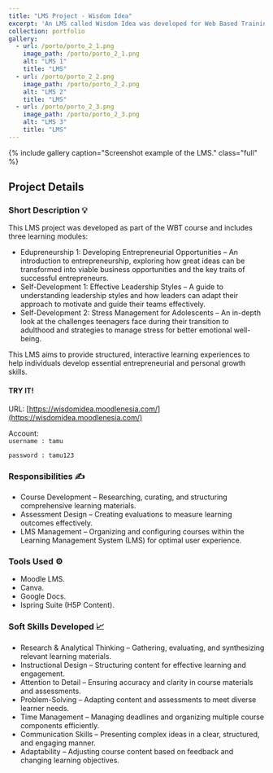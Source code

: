 ```yaml
---
title: "LMS Project - Wisdom Idea"
excerpt: 'An LMS called Wisdom Idea was developed for Web Based Training college assignments, worked on in groups. <br/><br/><img src="/images/porto/porto_2_1.png" width="300" alt="thumb21"> <img src="/images/porto/porto_2_3.png" width="300" alt="thumb23">'
collection: portfolio
gallery:
  - url: /porto/porto_2_1.png
    image_path: /porto/porto_2_1.png
    alt: "LMS 1"
    title: "LMS"
  - url: /porto/porto_2_2.png
    image_path: /porto/porto_2_2.png
    alt: "LMS 2"
    title: "LMS"
  - url: /porto/porto_2_3.png
    image_path: /porto/porto_2_3.png
    alt: "LMS 3"
    title: "LMS"
---
```


{% include gallery caption="Screenshot example of the LMS." class="full" %}

## Project Details

### **Short Description 💡**

This LMS project was developed as part of the WBT course and includes three learning modules:

- Edupreneurship 1: Developing Entrepreneurial Opportunities – An introduction to entrepreneurship, exploring how great ideas can be transformed into viable business opportunities and the key traits of successful entrepreneurs.
- Self-Development 1: Effective Leadership Styles – A guide to understanding leadership styles and how leaders can adapt their approach to motivate and guide their teams effectively.
- Self-Development 2: Stress Management for Adolescents – An in-depth look at the challenges teenagers face during their transition to adulthood and strategies to manage stress for better emotional well-being.

This LMS aims to provide structured, interactive learning experiences to help individuals develop essential entrepreneurial and personal growth skills.

#### TRY IT!

URL:
[https://wisdomidea.moodlenesia.com/](https://wisdomidea.moodlenesia.com/)

Account: <br>
`username : tamu`

`password : tamu123`

### **Responsibilities ✍️**

- Course Development – Researching, curating, and structuring comprehensive learning materials.
- Assessment Design – Creating evaluations to measure learning outcomes effectively.
- LMS Management – Organizing and configuring courses within the Learning Management System (LMS) for optimal user experience.

### **Tools Used ⚙️**

- Moodle LMS.
- Canva.
- Google Docs.
- Ispring Suite (H5P Content).

### **Soft Skills Developed 📈**

- Research & Analytical Thinking – Gathering, evaluating, and synthesizing relevant learning materials.
- Instructional Design – Structuring content for effective learning and engagement.
- Attention to Detail – Ensuring accuracy and clarity in course materials and assessments.
- Problem-Solving – Adapting content and assessments to meet diverse learner needs.
- Time Management – Managing deadlines and organizing multiple course components efficiently.
- Communication Skills – Presenting complex ideas in a clear, structured, and engaging manner.
- Adaptability – Adjusting course content based on feedback and changing learning objectives.
